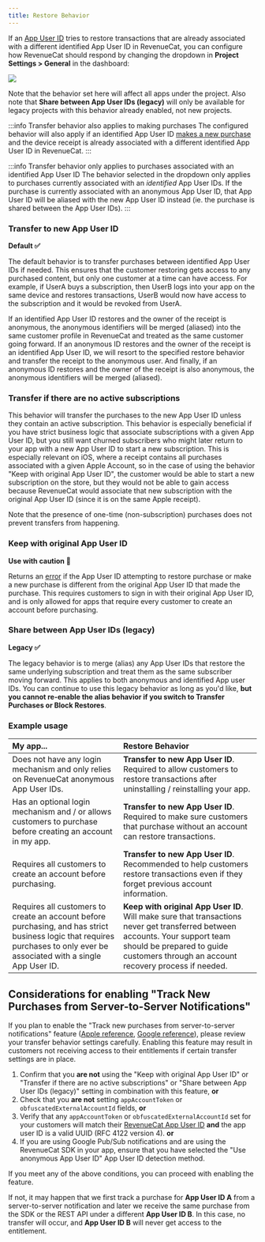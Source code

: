 ```yaml
---
title: Restore Behavior
---
```


If an [App User ID](/customers/user-ids) tries to restore transactions that are already associated with a different identified App User ID in RevenueCat, you can configure how RevenueCat should respond by changing the dropdown in **Project Settings > General** in the dashboard:

![](/images/0fd6ec3-image_5078ab1b5e172296341eca8a385c8e15.png)

Note that the behavior set here will affect all apps under the project. Also note that **Share between App User IDs (legacy)** will only be available for legacy projects with this behavior already enabled, not new projects.

:::info Transfer behavior also applies to making purchases
The configured behavior will also apply if an identified App User ID [makes a new purchase](/getting-started/making-purchases) and the device receipt is already associated with a different identified App User ID in RevenueCat.
:::

:::info Transfer behavior only applies to purchases associated with an identified App User ID
The behavior selected in the dropdown only applies to purchases currently associated with an _identified_ App User IDs. If the purchase is currently associated with an anonymous App User ID, that App User ID will be aliased with the new App User ID instead (ie. the purchase is shared between the App User IDs).
:::

### Transfer to new App User ID

**Default ✅**

The default behavior is to transfer purchases between identified App User IDs if needed. This ensures that the customer restoring gets access to any purchased content, but only one customer at a time can have access. For example, if UserA buys a subscription, then UserB logs into your app on the same device and restores transactions, UserB would now have access to the subscription and it would be revoked from UserA.

If an identified App User ID restores and the owner of the receipt is anonymous, the anonymous identifiers will be merged (aliased) into the same customer profile in RevenueCat and treated as the same customer going forward. If an anonymous ID restores and the owner of the receipt is an identified App User ID, we will resort to the specified restore behavior and transfer the receipt to the anonymous user. And finally, if an anonymous ID restores and the owner of the receipt is also anonymous, the anonymous identifiers will be merged (aliased).

### Transfer if there are no active subscriptions

This behavior will transfer the purchases to the new App User ID unless they contain an active subscription. This behavior is especially beneficial if you have strict business logic that associate subscriptions with a given App User ID, but you still want churned subscribers who might later return to your app with a new App User ID to start a new subscription. This is especially relevant on iOS, where a receipt contains all purchases associated with a given Apple Account, so in the case of using the behavior "Keep with original App User ID", the customer would be able to start a new subscription on the store, but they would not be able to gain access because RevenueCat would associate that new subscription with the original App User ID (since it is on the same Apple receipt).

Note that the presence of one-time (non-subscription) purchases does not prevent transfers from happening.

### Keep with original App User ID

**Use with caution 🚧**

Returns an [error](/test-and-launch/errors#-receipt_already_in_use) if the App User ID attempting to restore purchase or make a new purchase is different from the original App User ID that made the purchase. This requires customers to sign in with their original App User ID, and is only allowed for apps that require every customer to create an account before purchasing.

### Share between App User IDs (legacy)

**Legacy ✅**

The legacy behavior is to merge (alias) any App User IDs that restore the same underlying subscription and treat them as the same subscriber moving forward. This applies to both anonymous and identified App user IDs. You can continue to use this legacy behavior as long as you'd like, **but you cannot re-enable the alias behavior if you switch to Transfer Purchases or Block Restores**.

### Example usage

| My app...                                                                                                                                                                  | Restore Behavior                                                                                                                                                                                                    |
| :------------------------------------------------------------------------------------------------------------------------------------------------------------------------- | :------------------------------------------------------------------------------------------------------------------------------------------------------------------------------------------------------------------ |
| Does not have any login mechanism and only relies on RevenueCat anonymous App User IDs.                                                                                    | **Transfer to new App User ID**. Required to allow customers to restore transactions after uninstalling / reinstalling your app.                                                                                    |
| Has an optional login mechanism and / or allows customers to purchase before creating an account in my app.                                                                | **Transfer to new App User ID**. Required to make sure customers that purchase without an account can restore transactions.                                                                                         |
| Requires all customers to create an account before purchasing.                                                                                                             | **Transfer to new App User ID**. Recommended to help customers restore transactions even if they forget previous account information.                                                                               |
| Requires all customers to create an account before purchasing, and has strict business logic that requires purchases to only ever be associated with a single App User ID. | **Keep with original App User ID**. Will make sure that transactions never get transferred between accounts. Your support team should be prepared to guide customers through an account recovery process if needed. |

## Considerations for enabling "Track New Purchases from Server-to-Server Notifications"

If you plan to enable the "Track new purchases from server-to-server notifications" feature ([Apple reference](/platform-resources/server-notifications/apple-server-notifications#tracking-new-purchases-using-apple-app-store-server-notifications), [Google reference](/platform-resources/server-notifications/google-server-notifications#tracking-new-purchases-using-google-cloud-pubsub)), please review your transfer behavior settings carefully. Enabling this feature may result in customers not receiving access to their entitlements if certain transfer settings are in place.

1. Confirm that you **are not** using the "Keep with original App User ID" or "Transfer if there are no active subscriptions" or "Share between App User IDs (legacy)" setting in combination with this feature, **or**
2. Check that you **are not** setting `appAccountToken` or `obfuscatedExternalAccountId` fields, **or**
3. Verify that any `appAccountToken` or `obfuscatedExternalAccountId` set for your customers will match their [RevenueCat App User ID](/customers/user-ids#logging-in-with-a-custom-app-user-id) **and** the app user ID is a valid UUID (RFC 4122 version 4). **or**
4. If you are using Google Pub/Sub notifications and are using the RevenueCat SDK in your app, ensure that you have selected the "Use anonymous App User ID" App User ID detection method.

If you meet any of the above conditions, you can proceed with enabling the feature. 

If not, it may happen that we first track a purchase for **App User ID A** from a server-to-server notification and later we receive the same purchase from the SDK or the REST API under a different **App User ID B**. In this case, no transfer will occur, and **App User ID B** will never get access to the entitlement. 